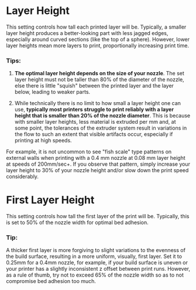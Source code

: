 # Layer Height

This setting controls how tall each printed layer will be. Typically, a smaller layer height produces a better-looking part with less jagged edges, especially around curved sections (like the top of a sphere). However, lower layer heights mean more layers to print, proportionally increasing print time.

### Tips:
1. **The optimal layer height depends on the size of your nozzle**. The set layer height must not be taller than 80% of the diameter of the nozzle, else there is little "squish" between the printed layer and the layer below, leading to weaker parts.

2. While technically there is no limit to how small a layer height one can use, **typically most printers struggle to print reliably with a layer height that is smaller than 20% of the nozzle diameter**. This is because with smaller layer heights, less material is extruded per mm and, at some point, the tolerances of the extruder system result in variations in the flow to such an extent that visible artifacts occur, especially if printing at high speeds. 

For example, it is not uncommon to see "fish scale" type patterns on external walls when printing with a 0.4 mm nozzle at 0.08 mm layer height at speeds of 200mm/sec+. If you observe that pattern, simply increase your layer height to 30% of your nozzle height and/or slow down the print speed considerably.

# First Layer Height

This setting controls how tall the first layer of the print will be. Typically, this is set to 50% of the nozzle width for optimal bed adhesion.

### Tip:
A thicker first layer is more forgiving to slight variations to the evenness of the build surface, resulting in a more uniform, visually, first layer. Set it to 0.25mm for a 0.4mm nozzle, for example, if your build surface is uneven or your printer has a slightly inconsistent z offset between print runs. However, as a rule of thumb, try not to exceed 65% of the nozzle width so as to not compromise bed adhesion too much.